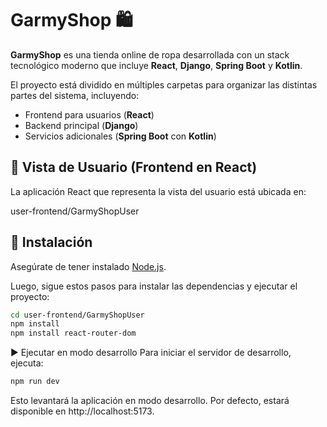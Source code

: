 # GarmyShop 🛍️

**GarmyShop** es una tienda online de ropa desarrollada con un stack tecnológico moderno que incluye **React**, **Django**, **Spring Boot** y **Kotlin**.  

El proyecto está dividido en múltiples carpetas para organizar las distintas partes del sistema, incluyendo:
- Frontend para usuarios (**React**)
- Backend principal (**Django**)
- Servicios adicionales (**Spring Boot** con **Kotlin**)

## 🚀 Vista de Usuario (Frontend en React)

La aplicación React que representa la vista del usuario está ubicada en:

user-frontend/GarmyShopUser

## 🔧 Instalación

Asegúrate de tener instalado [Node.js](https://nodejs.org/).

Luego, sigue estos pasos para instalar las dependencias y ejecutar el proyecto:

```bash
cd user-frontend/GarmyShopUser
npm install
npm install react-router-dom
```
▶️ Ejecutar en modo desarrollo
Para iniciar el servidor de desarrollo, ejecuta:
```bash
npm run dev
```
Esto levantará la aplicación en modo desarrollo.
Por defecto, estará disponible en http://localhost:5173.
